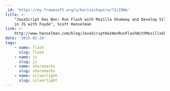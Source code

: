 ```yaml
---
_id: 'https://my.framasoft.org/u/borisschapira/?IcI0Ww'
title: >-
    "JavaScript Has Won: Run Flash with Mozilla Shumway and Develop Silverlight
    in JS with Fayde", Scott Hanselman
link: >-
    http://www.hanselman.com/blog/JavaScriptHasWonRunFlashWithMozillaShumwayAndDevelopSilverlightInJSWithFayde.aspx
date: '2015-02-24'
tags:
    - name: flash
      slug: flash
    - name: js
      slug: js
    - name: sharemarks
      slug: sharemarks
    - name: silverlight
      slug: silverlight
---
```


<div class="markdown"><p></p></div>
